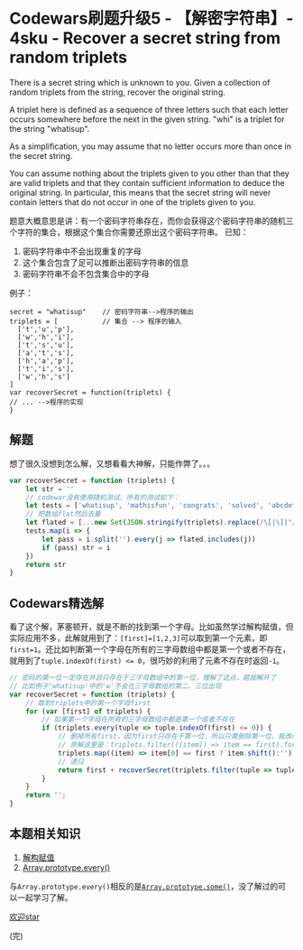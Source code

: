 # Codewars刷题升级5 - 【解密字符串】- 4sku - Recover a secret string from random triplets
There is a secret string which is unknown to you. Given a collection of random triplets from the string, recover the original string.

A triplet here is defined as a sequence of three letters such that each letter occurs somewhere before the next in the given string. "whi" is a triplet for the string "whatisup".

As a simplification, you may assume that no letter occurs more than once in the secret string.

You can assume nothing about the triplets given to you other than that they are valid triplets and that they contain sufficient information to deduce the original string. In particular, this means that the secret string will never contain letters that do not occur in one of the triplets given to you.

题意大概意思是讲：有一个密码字符串存在，而你会获得这个密码字符串的随机三个字符的集合，根据这个集合你需要还原出这个密码字符串。
已知：
1. 密码字符串中不会出现重复的字母
2. 这个集合包含了足可以推断出密码字符串的信息
3. 密码字符串不会不包含集合中的字母

例子：
```JS
secret = "whatisup"    // 密码字符串-->程序的输出
triplets = [           // 集合 --> 程序的输入
  ['t','u','p'],
  ['w','h','i'],
  ['t','s','u'],
  ['a','t','s'],
  ['h','a','p'],
  ['t','i','s'],
  ['w','h','s']
]
var recoverSecret = function(triplets) {
// ... -->程序的实现
}
```

## 解题
想了很久没想到怎么解，又想看看大神解，只能作弊了。。。

```js
var recoverSecret = function (triplets) {
    let str = ''
    // codewar没有使用随机测试，所有的测试如下：
    let tests = ['whatisup', 'mathisfun', 'congrats', 'solved', 'abcdefghijklmnopqrstuvwxyz']
    // 把数组flat然后去重
    let flated = [...new Set(JSON.stringify(triplets).replace(/\[|\]|"/g, '').split(','))]
    tests.map(i => {
        let pass = i.split('').every(j => flated.includes(j))
        if (pass) str = i
    })
    return str
}
```


## Codewars精选解
看了这个解，茅塞顿开，就是不断的找到第一个字母。比如虽然学过解构赋值，但实际应用不多，此解就用到了：`[first]=[1,2,3]`可以取到第一个元素，即`first=1`。还比如判断第一个字母在所有的三字母数组中都是第一个或者不存在，就用到了`tuple.indexOf(first) <= 0`，很巧妙的利用了元素不存在时返回`-1`。
```js
// 密码的第一位一定存在并且只存在于三字母数组中的第一位，理解了这点，题就解开了
// 比如例子'whatisup'中的'w'不会在三字母数组的第二、三位出现
var recoverSecret = function (triplets) {
    // 取到triplets中的第一个字母first
    for (var [first] of triplets) {
        // 如果第一个字母在所有的三字母数组中都是第一个或者不存在
        if (triplets.every(tuple => tuple.indexOf(first) <= 0)) {
            // 删掉所有first，因为first只存在于第一位，所以只需删除第一位，我改动了一下，会好理解一些
            // 原解这里是：triplets.filter(([item]) => item == first).forEach(tuple => tuple.shift());
            triplets.map((item) => item[0] == first ? item.shift():'')
            // 递归
            return first + recoverSecret(triplets.filter(tuple => tuple.length > 0));
        }
    }
    return '';
}
```

## 本题相关知识
1. [解构赋值](https://developer.mozilla.org/zh-CN/docs/Web/JavaScript/Reference/Operators/Destructuring_assignment)
2. [Array​.prototype​.every()](https://developer.mozilla.org/zh-CN/docs/Web/JavaScript/Reference/Global_Objects/Array/every)

与`Array​.prototype​.every()`相反的是[`Array​.prototype​.some()`](https://developer.mozilla.org/zh-CN/docs/Web/JavaScript/Reference/Global_Objects/Array/some)，没了解过的可以一起学习了解。


[欢迎star](https://github.com/hiblacker/codewars-daily)

(完)